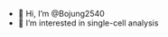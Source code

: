 - 👋 Hi, I’m @Bojung2540
- 👀 I’m interested in single-cell analysis

<!---
Bojung2540/Bojung2540 is a ✨ special ✨ repository because its `README.md` (this file) appears on your GitHub profile.
You can click the Preview link to take a look at your changes.
--->
